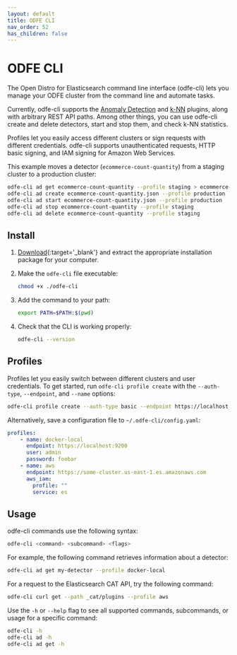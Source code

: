 ```yaml
---
layout: default
title: ODFE CLI
nav_order: 52
has_children: false
---
```


# ODFE CLI

The Open Distro for Elasticsearch command line interface (odfe-cli) lets you manage your ODFE cluster from the command line and automate tasks.

Currently, odfe-cli supports the [Anomaly Detection](../ad/) and [k-NN](../knn/) plugins, along with arbitrary REST API paths. Among other things, you can use odfe-cli create and delete detectors, start and stop them, and check k-NN statistics.

Profiles let you easily access different clusters or sign requests with different credentials. odfe-cli supports unauthenticated requests, HTTP basic signing, and IAM signing for Amazon Web Services.

This example moves a detector (`ecommerce-count-quantity`) from a staging cluster to a production cluster:

```bash
odfe-cli ad get ecommerce-count-quantity --profile staging > ecommerce-count-quantity.json
odfe-cli ad create ecommerce-count-quantity.json --profile production
odfe-cli ad start ecommerce-count-quantity.json --profile production
odfe-cli ad stop ecommerce-count-quantity --profile staging
odfe-cli ad delete ecommerce-count-quantity --profile staging
```


## Install

1. [Download](https://opendistro.github.io/for-elasticsearch/downloads.html){:target='\_blank'} and extract the appropriate installation package for your computer.

1. Make the `odfe-cli` file executable:

   ```bash
   chmod +x ./odfe-cli
   ```

1. Add the command to your path:

   ```bash
   export PATH=$PATH:$(pwd)
   ```

1. Check that the CLI is working properly:

   ```bash
   odfe-cli --version
   ```


## Profiles

Profiles let you easily switch between different clusters and user credentials. To get started, run `odfe-cli profile create` with the `--auth-type`, `--endpoint`, and `--name` options:

```bash
odfe-cli profile create --auth-type basic --endpoint https://localhost:9200 --name docker-local
```

Alternatively, save a configuration file to `~/.odfe-cli/config.yaml`:

```yaml
profiles:
    - name: docker-local
      endpoint: https://localhost:9200
      user: admin
      password: foobar
    - name: aws
      endpoint: https://some-cluster.us-east-1.es.amazonaws.com
      aws_iam:
        profile: ""
        service: es
```


## Usage

odfe-cli commands use the following syntax:

```bash
odfe-cli <command> <subcommand> <flags>
```

For example, the following command retrieves information about a detector:

```bash
odfe-cli ad get my-detector --profile docker-local
```

For a request to the Elasticsearch CAT API, try the following command:

```bash
odfe-cli curl get --path _cat/plugins --profile aws
```

Use the `-h` or `--help` flag to see all supported commands, subcommands, or usage for a specific command:

```bash
odfe-cli -h
odfe-cli ad -h
odfe-cli ad get -h
```
